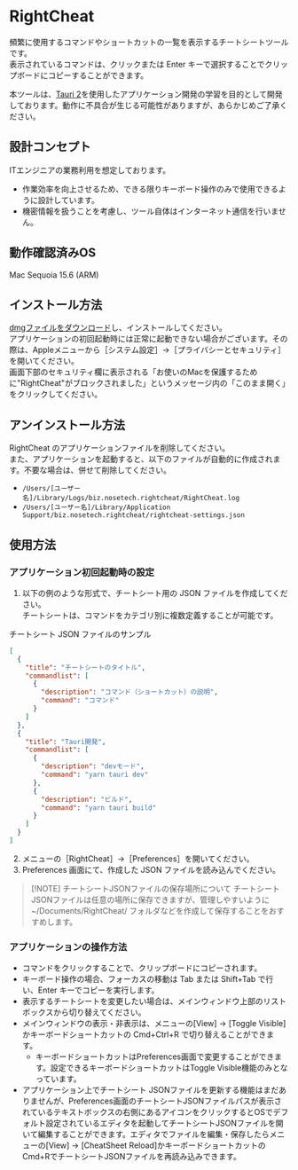 # RightCheat

頻繁に使用するコマンドやショートカットの一覧を表示するチートシートツールです。  
表示されているコマンドは、クリックまたは Enter キーで選択することでクリップボードにコピーすることができます。

本ツールは、[Tauri 2](https://v2.tauri.app/ja/)を使用したアプリケーション開発の学習を目的として開発しております。動作に不具合が生じる可能性がありますが、あらかじめご了承ください。

## 設計コンセプト

ITエンジニアの業務利用を想定しております。

- 作業効率を向上させるため、できる限りキーボード操作のみで使用できるように設計しています。
- 機密情報を扱うことを考慮し、ツール自体はインターネット通信を行いません。

## 動作確認済みOS

Mac Sequoia 15.6 (ARM)

## インストール方法

[dmgファイルをダウンロード](https://github.com/nosetech/right-cheat/releases/download/prototype-0.1.2/RightCheat_0.1.2_aarch64.dmg)し、インストールしてください。  
アプリケーションの初回起動時には正常に起動できない場合がございます。その際は、Appleメニューから［システム設定］→［プライバシーとセキュリティ］を開いてください。  
画面下部のセキュリティ欄に表示される「お使いのMacを保護するために"RightCheat"がブロックされました」というメッセージ内の「このまま開く」をクリックしてください。

## アンインストール方法

RightCheat のアプリケーションファイルを削除してください。  
また、アプリケーションを起動すると、以下のファイルが自動的に作成されます。不要な場合は、併せて削除してください。

- `/Users/[ユーザー名]/Library/Logs/biz.nosetech.rightcheat/RightCheat.log`
- `/Users/[ユーザー名]/Library/Application Support/biz.nosetech.rightcheat/rightcheat-settings.json`

## 使用方法

### アプリケーション初回起動時の設定

1. 以下の例のような形式で、チートシート用の JSON ファイルを作成してください。  
   チートシートは、コマンドをカテゴリ別に複数定義することが可能です。

チートシート JSON ファイルのサンプル

```json
[
  {
    "title": "チートシートのタイトル",
    "commandlist": [
      {
        "description": "コマンド（ショートカット）の説明",
        "command": "コマンド"
      }
    ]
  },
  {
    "title": "Tauri開発",
    "commandlist": [
      {
        "description": "devモード",
        "command": "yarn tauri dev"
      },
      {
        "description": "ビルド",
        "command": "yarn tauri build"
      }
    ]
  }
]
```

2. メニューの［RightCheat］→［Preferences］を開いてください。
3. Preferences 画面にて、作成した JSON ファイルを読み込んでください。

> [!NOTE] チートシートJSONファイルの保存場所について
> チートシートJSONファイルは任意の場所に保存できますが、管理しやすいように ~/Documents/RightCheat/ フォルダなどを作成して保存することをおすすめします。

### アプリケーションの操作方法

- コマンドをクリックすることで、クリップボードにコピーされます。
- キーボード操作の場合、フォーカスの移動は Tab または Shift+Tab で行い、Enter キーでコピーを実行します。
- 表示するチートシートを変更したい場合は、メインウィンドウ上部のリストボックスから切り替えてください。
- メインウィンドウの表示・非表示は、メニューの[View] → [Toggle Visible]かキーボードショートカットの Cmd+Ctrl+R で切り替えることができます。
  - キーボードショートカットはPreferences画面で変更することができます。設定できるキーボードショートカットはToggle Visible機能のみとなっています。
- アプリケーション上でチートシート JSONファイルを更新する機能はまだありませんが、Preferences画面のチートシートJSONファイルパスが表示されているテキストボックスの右側にあるアイコンをクリックするとOSでデフォルト設定されているエディタを起動してチートシートJSONファイルを開いて編集することができます。エディタでファイルを編集・保存したらメニューの[View] → [CheatSheet Reload]かキーボードショートカットのCmd+RでチートシートJSONファイルを再読み込みできます。
